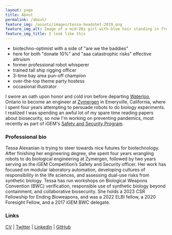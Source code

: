 ```yaml
---
layout: page
title: About
permalink: /about/
feature_img: /assets/images/tessa-headshot-2019.png
feature_img_alt: Image of a mid-20s girl with blue hair standing in front of some posters. The girl is me (in 2019),
feature_img_title: I look like this
---
```


- biotechno-optimist with a side of "are we the baddies"
- here for both "donate 10%" and "aaa catastrophic risks" effective altruism
- former professional robot whisperer
- trained tall ship rigging officer
- 3-time bay area pun-off champion
- over-the-top theme party hostess
- occasional illustrator

I swore an oath upon honor and cold iron before departing <a href="https://uwaterloo.ca/">Waterloo</a>,
Ontario to become an engineer at <a href="https://zymergen.com/">Zymergen</a> in Emeryville, California,
where I spent four years attempting to persuade robots to do biology experiments. I realized I was spending
an awful lot of my spare time reading papers about biosecurity, so now I'm working on preventing pandemics,
most recently as part of iGEM's <a href="https://responsibility.igem.org">Safety and Security Program</a>.

### Professional bio

Tessa Alexanian is trying to steer towards nice futures for biotechnology. After finishing her engineering degree, she spent four years wrangling robots to do biological engineering at Zymergen, followed by two years serving as the iGEM Competition’s Safety and Security officer. Her work has focused on modular laboratory automation, developing cultures of responsibility in the life sciences, and assessing dual-use risks from synthetic biology. Tessa has run workshops on Biological Weapons Convention (BWC) verification, responsible use of synthetic biology beyond containment, and collaborative biosecurity. She holds a 2023 CSR Fellowship for Ending Bioweapons, and was a 2022 ELBI fellow, a 2020 Foresight Fellow, and a 2017 iGEM BWC delegate.

### Links

<p class="links-list">
    <a href="/assets/docs/Tessa_Alexanian_CV_2023.pdf">CV</a> |
    <a href="https://twitter.com/tessafyi">Twitter</a> |
    <a href="https://www.linkedin.com/in/tessaalexanian/">LinkedIn</a> |
    <a href="https://github.com/alexanian">GitHub</a>
</p>
